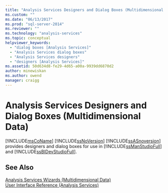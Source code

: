 ```yaml
---
title: "Analysis Services Designers and Dialog Boxes (Multidimensional Data) | Microsoft Docs"
ms.custom: ""
ms.date: "06/13/2017"
ms.prod: "sql-server-2014"
ms.reviewer: ""
ms.technology: "analysis-services"
ms.topic: conceptual
helpviewer_keywords: 
  - "dialog boxes [Analysis Services]"
  - "Analysis Services dialog boxes"
  - "Analysis Services designers"
  - "designers [Analysis Services]"
ms.assetid: 50d634d8-fe29-4d65-a00a-9939dd6870d2
author: minewiskan
ms.author: owend
manager: craigg
---
```

# Analysis Services Designers and Dialog Boxes (Multidimensional Data)
  [!INCLUDE[msCoName](../includes/msconame-md.md)] [!INCLUDE[ssNoVersion](../includes/ssnoversion-md.md)] [!INCLUDE[ssASnoversion](../includes/ssasnoversion-md.md)] provides designers and dialog boxes for use in [!INCLUDE[ssManStudioFull](../includes/ssmanstudiofull-md.md)] and [!INCLUDE[ssBIDevStudioFull](../includes/ssbidevstudiofull-md.md)].  
  
## See Also  
 [Analysis Services Wizards &#40;Multidimensional Data&#41;](analysis-services-wizards-multidimensional-data.md)   
 [User Interface Reference &#40;Analysis Services&#41;](user-interface-reference-analysis-services.md)  
  
  
